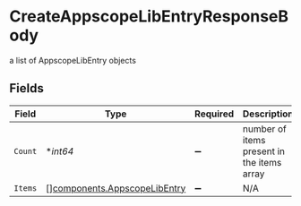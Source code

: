 # CreateAppscopeLibEntryResponseBody

a list of AppscopeLibEntry objects


## Fields

| Field                                                                        | Type                                                                         | Required                                                                     | Description                                                                  |
| ---------------------------------------------------------------------------- | ---------------------------------------------------------------------------- | ---------------------------------------------------------------------------- | ---------------------------------------------------------------------------- |
| `Count`                                                                      | **int64*                                                                     | :heavy_minus_sign:                                                           | number of items present in the items array                                   |
| `Items`                                                                      | [][components.AppscopeLibEntry](../../models/components/appscopelibentry.md) | :heavy_minus_sign:                                                           | N/A                                                                          |